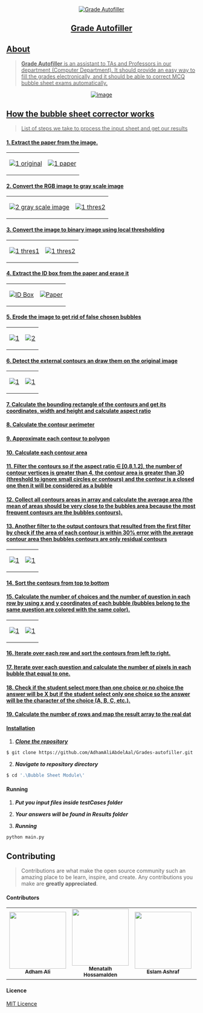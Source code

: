 <div align="center">
<a href="" rel="noopener">
  
  ![Grade Autofiller](https://t3.ftcdn.net/jpg/00/33/15/36/240_F_33153607_eYe0x5YRdY2BQYcco5eDkfP9SWABvqtQ.jpg)
</div>

<h2 align="center">Grade Autofiller</h2>

## About
> **Grade Autofiller** is an assistant to TAs and Professors in our department (Computer Department). It should provide an easy way to fill the grades electronically, and it should be able to correct MCQ bubble sheet exams automatically.


<div align="center">

![image](./Bubble%20Sheet%20Module/readme%20imgs/flowchart.png)

</div>

## How the bubble sheet corrector works
> List of steps we take to process the input sheet and get our results


#### 1. Extract the paper from the image.

<table>
<tr>
<td>

![1  original](./Bubble%20Sheet%20Module/readme%20imgs/withID.jpg)

</td>
<td>

![1  paper](./Bubble%20Sheet%20Module/readme%20imgs/paper.jpg)

</td>
</tr>
</table>


#### 2. Convert the RGB image to gray scale image

<table>
<tr>
<td>

![2  gray scale image](./Bubble%20Sheet%20Module/readme%20imgs/gray.jpg)

</td>
<td>

![1  thres2](./Bubble%20Sheet%20Module/readme%20imgs/CameraFour0.jpeg)

</td>
</tr>
</table>


#### 3. Convert the image to binary image using local thresholding
<table>
<tr>
<td>

![1  thres1](./Bubble%20Sheet%20Module/readme%20imgs/thres.jpg)

</td>
<td>

![1  thres2](./Bubble%20Sheet%20Module/readme%20imgs/thres.jpeg)

</td>
</tr>
</table>

#### 4. Extract the ID box from the paper and erase it
<table>
<tr>
<td>

![ID Box](./Bubble%20Sheet%20Module/readme%20imgs/id%20box.jpg)

</td>
<td>

![Paper](./Bubble%20Sheet%20Module/readme%20imgs/paperwithoutbox.jpg)

</td>
</tr>
</table>

#### 5. Erode the image to get rid of false chosen bubbles
<table>
<tr>
<td>

![1](./Bubble%20Sheet%20Module/readme%20imgs/CameraFour0eroded.jpg)

</td>
<td>

![2](./Bubble%20Sheet%20Module/readme%20imgs/CameraFour0eroded.jpeg)

</td>
</tr>
</table>

#### 6. Detect the external contours an draw them on the original image

<table>
<tr>
<td>

![1](./Bubble%20Sheet%20Module/readme%20imgs/CameraFour0exconts.jpg)

</td>
<td>

![1](./Bubble%20Sheet%20Module/readme%20imgs/CameraFour0exconts.jpeg)

</td>
</tr>
</table>

#### 7. Calculate the bounding rectangle of the contours and get its coordinates, width and height and calculate aspect ratio

#### 8. Calculate the contour perimeter

#### 9. Approximate each contour to polygon
#### 10. Calculate each contour area

#### 11. Filter the contours so if the aspect ratio ∈ [0.8,1.2], the number of contour vertices is greater than 4, the contour area is greater than 30 (threshold to ignore small circles or contours) and the contour is a closed one then it will be considered as a bubble

#### 12. Collect all contours areas in array and calculate the average area (the mean of areas should be very close to the bubbles area because the most frequent contours are the bubbles contours).

#### 13. Another filter to the output contours that resulted from the first filter by check if the area of each contour is within 30% error with the average contour area then bubbles contours are only residual contours
<table>
<tr>
<td>

![1](./Bubble%20Sheet%20Module/readme%20imgs/bubbles.jpg)

</td>
<td>

![1](./Bubble%20Sheet%20Module/readme%20imgs/bubbles.jpeg)

</td>
</tr>
</table>

#### 14. Sort the contours from top to bottom

#### 15. Calculate the number of choices and the number of question in each row by using x and y coordinates of each bubble (bubbles belong to the same question are colored with the same color).

<table>
<tr>
<td>

![1](./Bubble%20Sheet%20Module/readme%20imgs/withIDquestions.jpg)

</td>
<td>

![1](./Bubble%20Sheet%20Module/readme%20imgs/withIDquestions.jpeg)

</td>
</tr>
</table>

#### 16. Iterate over each row and sort the contours from left to right.

#### 17. Iterate over each question and calculate the number of pixels in each bubble that equal to one.

#### 18. Check if the student select more than one choice or no choice the answer will be X but if the student select only one choice so the answer will be the character of the choice (A, B, C, etc.).

#### 19. Calculate the number of rows and map the result array to the real dat


#### Installation

1. **_Clone the repository_**

```sh
$ git clone https://github.com/AdhamAliAbdelAal/Grades-autofiller.git
```
2. **_Navigate to repository directory_**
```sh
$ cd '.\Bubble Sheet Module\'
```


#### Running

1. **_Put you input files inside testCases folder_**
2. **_Your answers will be found in Results folder_**

3. **_Running_**
```sh
python main.py
```

## Contributing

> Contributions are what make the open source community such an amazing place to be learn, inspire, and create. Any contributions you make are **greatly appreciated**.


#### Contributors
<table>
  <tr>
    <td align="center"><a href="https://github.com/AdhamAliAbdelAal"><img src="https://avatars.githubusercontent.com/u/83884426?v=4" width="150px;" alt=""/><br /><sub><b>Adham Ali</b></sub></a><br /></td>
    <td align="center"><a href="https://github.com/MennaTalhHossamAlden"><img src="https://avatars.githubusercontent.com/u/76497207?v=4" width="150px;" alt=""/><br /><sub><b>Menatalh Hossamalden</b></sub></a><br /></td>
    <td align="center"><a href="https://github.com/EslamAsHhraf"><img src="https://avatars.githubusercontent.com/u/71986226?v=4" width="150px;" alt=""/><br /><sub><b>Eslam Ashraf</b></sub></a><br /></td>
    <td align="center"><a href="https://github.com/MohamedWw"><img src="https://avatars.githubusercontent.com/u/64079821?v=4" width="150px;" alt=""/><br /><sub><b>Mohamed Walid</b></sub></a><br /></td>
     
  </tr>
 </table>

#### Licence
[MIT Licence](https://github.com/AbdallahHemdan/Orchestra/blob/master/LICENSE)